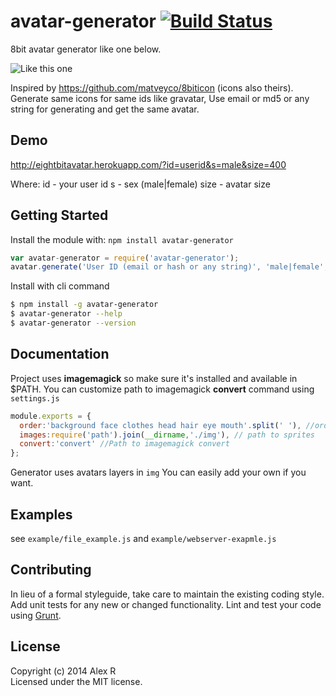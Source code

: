 # avatar-generator [![Build Status](https://secure.travis-ci.org/arusanov/avatar-generator.png?branch=master)](http://travis-ci.org/arusanov/avatar-generator)

8bit avatar generator like one below. 

![Like this one](http://eightbitavatar.herokuapp.com/?id=@arusanov&s=male&size=150)

Inspired by https://github.com/matveyco/8biticon (icons also theirs).
Generate same icons for same ids like gravatar, 
Use email or md5 or any string for generating and get the same avatar.

## Demo

http://eightbitavatar.herokuapp.com/?id=userid&s=male&size=400

Where:
id - your user id
s - sex (male|female)
size - avatar size

## Getting Started

Install the module with: `npm install avatar-generator`

```js
var avatar-generator = require('avatar-generator');
avatar.generate('User ID (email or hash or any string)', 'male|female', 400).stream().pipe(stream);
```

Install with cli command

```sh
$ npm install -g avatar-generator
$ avatar-generator --help
$ avatar-generator --version
```


## Documentation

Project uses **imagemagick** so make sure it's installed and available in $PATH.
You can customize path to imagemagick **convert** command using `settings.js`
 
```js
module.exports = {
  order:'background face clothes head hair eye mouth'.split(' '), //order in which sprites should be combined
  images:require('path').join(__dirname,'./img'), // path to sprites 
  convert:'convert' //Path to imagemagick convert 
};
```

Generator uses avatars layers in `img` 
You can easily add your own if you want.



## Examples

see `example/file_example.js` and `example/webserver-exapmle.js`


## Contributing

In lieu of a formal styleguide, take care to maintain the existing coding style. Add unit tests for any new or changed functionality. Lint and test your code using [Grunt](http://gruntjs.com).


## License

Copyright (c) 2014 Alex R  
Licensed under the MIT license.
